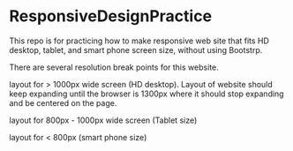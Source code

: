 ResponsiveDesignPractice
========================

This repo is for practicing how to make responsive web site that fits HD desktop, tablet, and smart phone screen size, without using Bootstrp. 

There are several resolution break points for this website. 

layout for > 1000px wide screen (HD desktop). 
Layout of website should keep expanding until the browser is 1300px where it should stop expanding and be centered on the page. 

layout for 800px - 1000px wide screen (Tablet size)

layout for < 800px (smart phone size) 

